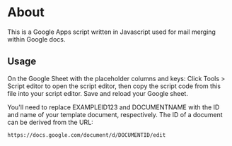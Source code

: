 # About

This is a Google Apps script written in Javascript used for mail merging within Google docs.

## Usage

On the Google Sheet with the placeholder columns and keys: Click Tools > Script editor to open the script editor, then copy the script code from this file into your script editor. Save and reload your Google sheet.

You'll need to replace EXAMPLEID123 and DOCUMENTNAME with the ID and name of your template document, respectively. The ID of a document can be derived from the URL:
```
https://docs.google.com/document/d/DOCUMENTID/edit
```
